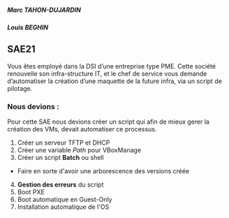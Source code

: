 ##### Marc TAHON-DUJARDIN
##### Louis BEGHIN
## SAE21
Vous êtes employé dans la DSI d’une entreprise type PME. Cette société renouvelle son infra-structure IT, et le chef de service vous demande d’automatiser la création d’une maquette de la future infra, via un script de pilotage.

### Nous devions :
Pour cette SAE nous devions créer un script qui afin de mieux gerer la création des VMs, devait automatiser ce processus.
1. Créer un serveur TFTP et DHCP
2. Créer une variable *Path* pour VBoxManage
3. Créer un script **Batch** ou shell
* Faire en sorte d'avoir une arborescence des versions créée
4. **Gestion des erreurs** du script
5. Boot PXE
6. Boot automatique en Guest-Only
7. Installation automatique de l'OS
